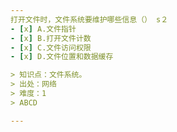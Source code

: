 ```yaml
---
打开文件时，文件系统要维护哪些信息（） s２
- [x] A.文件指针
- [x] B.打开文件计数
- [x] C.文件访问权限
- [x] D.文件位置和数据缓存

> 知识点：文件系统。
> 出处：网络
> 难度：1
> ABCD

---
```

